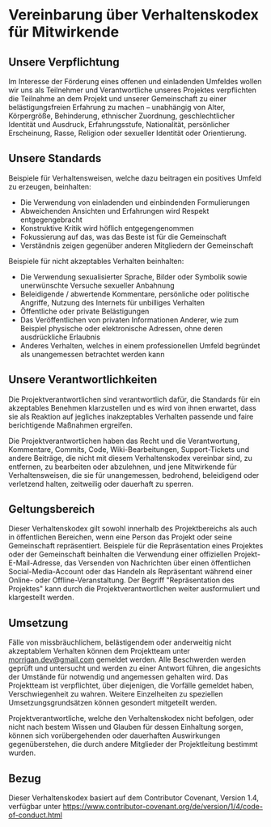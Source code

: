 # Vereinbarung über Verhaltenskodex für Mitwirkende

## Unsere Verpflichtung

Im Interesse der Förderung eines offenen und einladenden Umfeldes wollen wir uns als Teilnehmer und Verantwortliche 
unseres Projektes verpflichten die Teilnahme an dem Projekt und unserer Gemeinschaft zu einer belästigungsfreien 
Erfahrung zu machen – unabhängig von Alter, Körpergröße, Behinderung, ethnischer Zuordnung, geschlechtlicher Identität 
und Ausdruck, Erfahrungsstufe, Nationalität, persönlicher Erscheinung, Rasse, Religion oder sexueller Identität oder 
Orientierung.

## Unsere Standards

Beispiele für Verhaltensweisen, welche dazu beitragen ein positives Umfeld zu erzeugen, beinhalten:

* Die Verwendung von einladenden und einbindenden Formulierungen
* Abweichenden Ansichten und Erfahrungen wird Respekt entgegengebracht
* Konstruktive Kritik wird höflich entgegengenommen
* Fokussierung auf das, was das Beste ist für die Gemeinschaft
* Verständnis zeigen gegenüber anderen Mitgliedern der Gemeinschaft

Beispiele für nicht akzeptables Verhalten beinhalten:

* Die Verwendung sexualisierter Sprache, Bilder oder Symbolik sowie unerwünschte Versuche sexueller Anbahnung
* Beleidigende / abwertende Kommentare, persönliche oder politische Angriffe, Nutzung des Internets für unbilliges 
Verhalten
* Öffentliche oder private Belästigungen
* Das Veröffentlichen von privaten Informationen Anderer, wie zum Beispiel physische oder elektronische Adressen, 
ohne deren ausdrückliche Erlaubnis
* Anderes Verhalten, welches in einem professionellen Umfeld begründet als unangemessen betrachtet werden kann 

## Unsere Verantwortlichkeiten

Die Projektverantwortlichen sind verantwortlich dafür, die Standards für ein akzeptables Benehmen klarzustellen und es 
wird von ihnen erwartet, dass sie als Reaktion auf jegliches inakzeptables Verhalten passende und faire berichtigende 
Maßnahmen ergreifen.

Die Projektverantwortlichen haben das Recht und die Verantwortung, Kommentare, Commits, Code, Wiki-Bearbeitungen, 
Support-Tickets und andere Beiträge, die nicht mit diesem Verhaltenskodex vereinbar sind, zu entfernen, zu bearbeiten 
oder abzulehnen, und jene Mitwirkende für Verhaltensweisen, die sie für unangemessen, bedrohend, beleidigend oder 
verletzend halten, zeitweilig oder dauerhaft zu sperren.

## Geltungsbereich

Dieser Verhaltenskodex gilt sowohl innerhalb des Projektbereichs als auch in öffentlichen Bereichen, wenn eine Person 
das Projekt oder seine Gemeinschaft repräsentiert. Beispiele für die Repräsentation eines Projektes oder der 
Gemeinschaft beinhalten die Verwendung einer offiziellen Projekt-E-Mail-Adresse, das Versenden von Nachrichten über 
einen öffentlichen Social-Media-Account oder das Handeln als Repräsentant während einer Online- oder 
Offline-Veranstaltung. Der Begriff "Repräsentation des Projektes" kann durch die Projektverantwortlichen weiter 
ausformuliert und klargestellt werden.

## Umsetzung

Fälle von missbräuchlichem, belästigendem oder anderweitig nicht akzeptablem Verhalten können dem Projektteam unter 
[morrigan.dev@gmail.com](mailto:morrigan.dev@gmail.com) gemeldet werden. Alle Beschwerden werden geprüft und untersucht 
und werden zu einer Antwort führen, die angesichts der Umstände für notwendig und angemessen gehalten wird. Das 
Projektteam ist verpflichtet, über diejenigen, die Vorfälle gemeldet haben, Verschwiegenheit zu wahren. Weitere 
Einzelheiten zu speziellen Umsetzungsgrundsätzen können gesondert mitgeteilt werden.

Projektverantwortliche, welche den Verhaltenskodex nicht befolgen, oder nicht nach bestem Wissen und Glauben für 
dessen Einhaltung sorgen, können sich vorübergehenden oder dauerhaften Auswirkungen gegenüberstehen, die durch andere 
Mitglieder der Projektleitung bestimmt wurden.

## Bezug

Dieser Verhaltenskodex basiert auf dem Contributor Covenant, Version 1.4, verfügbar unter 
https://www.contributor-covenant.org/de/version/1/4/code-of-conduct.html
